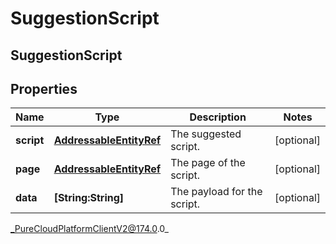 # SuggestionScript

## SuggestionScript

## Properties

|Name | Type | Description | Notes|
|------------ | ------------- | ------------- | -------------|
| **script** | [**AddressableEntityRef**](AddressableEntityRef) | The suggested script. | [optional] |
| **page** | [**AddressableEntityRef**](AddressableEntityRef) | The page of the script. | [optional] |
| **data** | **[String:String]** | The payload for the script. | [optional] |



_PureCloudPlatformClientV2@174.0.0_
